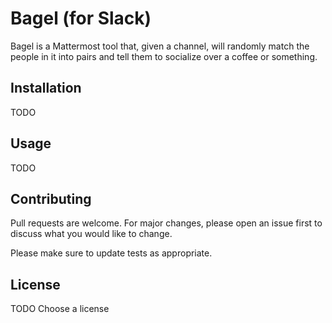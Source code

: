 # Bagel (for Slack)

Bagel is a Mattermost tool that, given a channel, will randomly match the people in it into pairs and tell them to socialize over a coffee or something.
## Installation

TODO

## Usage

TODO

## Contributing
Pull requests are welcome. For major changes, please open an issue first to discuss what you would like to change.

Please make sure to update tests as appropriate.

## License
TODO Choose a license

